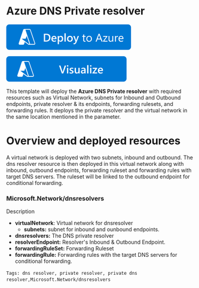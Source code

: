 # Azure DNS Private resolver

[![Deploy To Azure](https://raw.githubusercontent.com/Azure/azure-quickstart-templates/master/1-CONTRIBUTION-GUIDE/images/deploytoazure.svg?sanitize=true)](https://portal.azure.com/#create/Microsoft.Template/uri/https%3A%2F%2Fraw.githubusercontent.com%2FAzure%2Fazure-quickstart-templates%2Fmaster%2Fquickstarts%2Fmicrosoft.network%2Fazure-dns-private-resolver%2Fazuredeploy.json)

[![Visualize](https://raw.githubusercontent.com/Azure/azure-quickstart-templates/master/1-CONTRIBUTION-GUIDE/images/visualizebutton.svg?sanitize=true)](http://armviz.io/#/?load=https%3A%2F%2Fraw.githubusercontent.com%2FAzure%2Fazure-quickstart-templates%2Fmaster%2Fquickstarts%2Fmicrosoft.network%2Fazure-dns-private-resolver%2Fazuredeploy.json)

This template will deploy the **Azure DNS Private resolver** with required resources such as Virtual Network, subnets for Inbound and Outbound endpoints, private resolver & its endpoints, forwarding rulesets, and forwarding rules. It deploys the private resolver and the virtual network in the same location mentioned in the parameter.

# Overview and deployed resources

A virtual network is deployed with two subnets, inbound and outbound. The dns resolver resource is then deployed in this virtual network along with inbound, outbound endpoints, forwarding ruleset and forwarding rules with target DNS servers. The ruleset will be linked to the outbound endpoint for conditional forwarding.

### Microsoft.Network/dnsresolvers

Description
- **virtualNetwork**: Virtual network for dnsresolver
    -  **subnets:** subnet for inbound and ounbound endpoints.
- **dnsresolvers:** The DNS private resolver
- **resolverEndpoint:** Resolver's Inbound & Outbound Endpoint.
- **forwardingRuleSet:** Forwarding Ruleset
- **forwardingRule:** Forwarding rules with the target DNS servers for conditional forwarding.

`Tags: dns resolver, private resolver, private dns resolver,Microsoft.Network/dnsresolvers`
